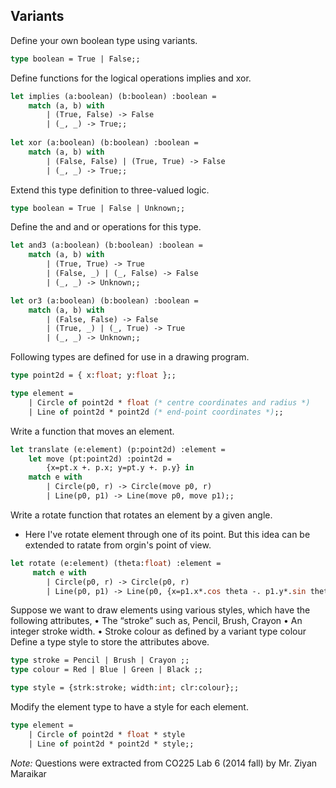 **Variants**
-----
Define your own boolean type using variants.
```ocaml
type boolean = True | False;;
```
Define functions for the logical operations implies and xor.
```ocaml
let implies (a:boolean) (b:boolean) :boolean = 
	match (a, b) with
		| (True, False) -> False
		| (_, _) -> True;;
		
let xor (a:boolean) (b:boolean) :boolean = 
	match (a, b) with
		| (False, False) | (True, True) -> False
		| (_, _) -> True;;
```
Extend this type definition to three-valued logic.
```ocaml
type boolean = True | False | Unknown;;
```
Define the and and or operations for this type.
```ocaml
let and3 (a:boolean) (b:boolean) :boolean = 
	match (a, b) with
		| (True, True) -> True
		| (False, _) | (_, False) -> False
		| (_, _) -> Unknown;;

let or3 (a:boolean) (b:boolean) :boolean = 
	match (a, b) with
		| (False, False) -> False
		| (True, _) | (_, True) -> True
		| (_, _) -> Unknown;;
```
Following types are defined for use in a drawing program.
```ocaml
type point2d = { x:float; y:float };;

type element =
	| Circle of point2d * float (* centre coordinates and radius *)
	| Line of point2d * point2d (* end-point coordinates *);;
```
Write a function that moves an element.
```ocaml
let translate (e:element) (p:point2d) :element = 
	let move (pt:point2d) :point2d = 
		{x=pt.x +. p.x; y=pt.y +. p.y} in 
	match e with
		| Circle(p0, r) -> Circle(move p0, r)
		| Line(p0, p1) -> Line(move p0, move p1);;
```
Write a rotate function that rotates an element by a given angle.
* Here I've rotate element through one of its point. But this idea can be extended to ratate from orgin's point of view.
```ocaml
let rotate (e:element) (theta:float) :element = 
	 match e with
	 	| Circle(p0, r) -> Circle(p0, r)
	 	| Line(p0, p1) -> Line(p0, {x=p1.x*.cos theta -. p1.y*.sin theta ; y=p1.y*.cos theta +. p1.x*.sin theta});;
```
Suppose we want to draw elements using various styles, which have the following attributes,
• The “stroke” such as, Pencil, Brush, Crayon
• An integer stroke width.
• Stroke colour as defined by a variant type colour
Define a type style to store the attributes above.
```ocaml
type stroke = Pencil | Brush | Crayon ;;
type colour = Red | Blue | Green | Black ;;

type style = {strk:stroke; width:int; clr:colour};;
```
Modify the element type to have a style for each element.
```ocaml
type element =
	| Circle of point2d * float * style
	| Line of point2d * point2d * style;;
```
*Note:*
Questions were extracted from CO225 Lab 6 (2014 fall) by Mr. Ziyan Maraikar 